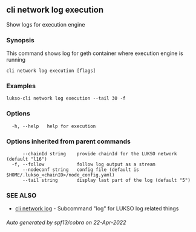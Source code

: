 ## cli network log execution

Show logs for execution engine

### Synopsis

This command shows log for geth container where execution engine is running

```
cli network log execution [flags]
```

### Examples

```
lukso-cli network log execution --tail 30 -f
```

### Options

```
  -h, --help   help for execution
```

### Options inherited from parent commands

```
      --chainId string    provide chainId for the LUKSO network (default "l16")
  -f, --follow            follow log output as a stream
      --nodeconf string   config file (default is $HOME/.lukso_<chainID>/node_config.yaml)
      --tail string       display last part of the log (default "5")
```

### SEE ALSO

* [cli network log](cli_network_log.md)	 - Subcommand "log" for LUKSO log related things

###### Auto generated by spf13/cobra on 22-Apr-2022
